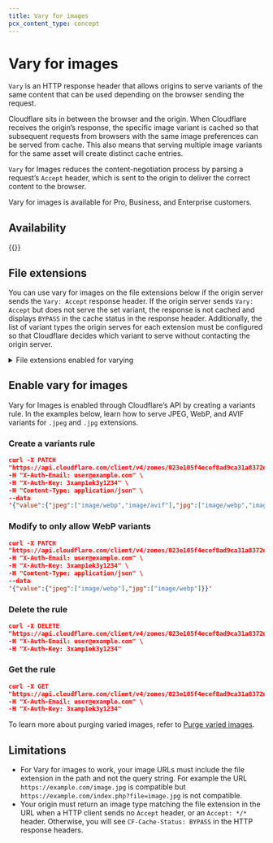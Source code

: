 ```yaml
---
title: Vary for images
pcx_content_type: concept
---
```


# Vary for images

`Vary` is an HTTP response header that allows origins to serve variants of the same content that can be used depending on the browser sending the request.

Cloudflare sits in between the browser and the origin. When Cloudflare receives the origin’s response, the specific image variant is cached so that subsequent requests from browsers with the same image preferences can be served from cache. This also means that serving multiple image variants for the same asset will create distinct cache entries.

`Vary` for Images reduces the content-negotiation process by parsing a request’s `Accept` header, which is sent to the origin to deliver the correct content to the browser.

Vary for images is available for Pro, Business, and Enterprise customers.

## Availability

{{<feature-table id="cache.vary_for_images">}}

## File extensions

You can use vary for images on the file extensions below if the origin server sends the `Vary: Accept` response header. If the origin server sends `Vary: Accept` but does not serve the set variant, the response is not cached and displays `BYPASS` in the cache status in the response header. Additionally, the list of variant types the origin serves for each extension must be configured so that Cloudflare decides which variant to serve without contacting the origin server.

<details>
<summary>
  File extensions enabled for varying
</summary>

<div>
  <ul>
    <li>.avif</li>
    <li>.bmp</li>
    <li>.gif</li>
    <li>.jpg</li>
    <li>.jpeg</li>
    <li>.jp2</li>
    <li>.png</li>
    <li>.tif</li>
    <li>.tiff</li>
    <li>.webp</li>
  </ul>
</div>
</details>

## Enable vary for images

Vary for Images is enabled through Cloudflare’s API by creating a variants rule. In the examples below, learn how to serve JPEG, WebP, and AVIF variants for `.jpeg` and `.jpg` extensions.

### Create a variants rule

```json
curl -X PATCH 
"https://api.cloudflare.com/client/v4/zones/023e105f4ecef8ad9ca31a8372d0c353/cache/variants" \ 
-H "X-Auth-Email: user@example.com" \ 
-H "X-Auth-Key: 3xamp1ek3y1234" \ 
-H "Content-Type: application/json" \ 
--data 
'{"value":{"jpeg":["image/webp","image/avif"],"jpg":["image/webp","image/avif"]}}' 
```

### Modify to only allow WebP variants

```json
curl -X PATCH 
"https://api.cloudflare.com/client/v4/zones/023e105f4ecef8ad9ca31a8372d0c353/cache/variants" \ 
-H "X-Auth-Email: user@example.com" \ 
-H "X-Auth-Key: 3xamp1ek3y1234" \ 
-H "Content-Type: application/json" \ 
--data 
'{"value":{"jpeg":["image/webp"],"jpg":["image/webp"]}}' 
```

### Delete the rule

```json
curl -X DELETE 
"https://api.cloudflare.com/client/v4/zones/023e105f4ecef8ad9ca31a8372d0c353/cache/variants" \ 
-H "X-Auth-Email: user@example.com" \ 
-H "X-Auth-Key: 3xamp1ek3y1234" 
```

### Get the rule

```json
curl -X GET 
"https://api.cloudflare.com/client/v4/zones/023e105f4ecef8ad9ca31a8372d0c353/cache/variants" \
-H "X-Auth-Email: user@example.com" \ 
-H "X-Auth-Key: 3xamp1ek3y1234" 
```

To learn more about purging varied images, refer to [Purge varied images](/cache/how-to/purge-cache/purge-varied-images/).

## Limitations

* For Vary for images to work, your image URLs must include the file extension in the path and not the query string. For example the URL `https://example.com/image.jpg` is compatible but `https://example.com/index.php?file=image.jpg` is not compatible.
* Your origin must return an image type matching the file extension in the URL when a HTTP client sends no `Accept` header, or an `Accept: */*` header. Otherwise, you will see `CF-Cache-Status: BYPASS` in the HTTP response headers.
